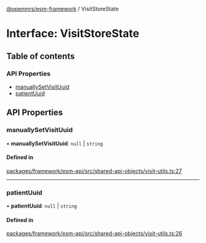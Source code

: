 [@openmrs/esm-framework](../API.md) / VisitStoreState

# Interface: VisitStoreState

## Table of contents

### API Properties

- [manuallySetVisitUuid](VisitStoreState.md#manuallysetvisituuid)
- [patientUuid](VisitStoreState.md#patientuuid)

## API Properties

### manuallySetVisitUuid

• **manuallySetVisitUuid**: ``null`` \| `string`

#### Defined in

[packages/framework/esm-api/src/shared-api-objects/visit-utils.ts:27](https://github.com/mccarthyaaron/openmrs-esm-core/blob/main/packages/framework/esm-api/src/shared-api-objects/visit-utils.ts#L27)

___

### patientUuid

• **patientUuid**: ``null`` \| `string`

#### Defined in

[packages/framework/esm-api/src/shared-api-objects/visit-utils.ts:26](https://github.com/mccarthyaaron/openmrs-esm-core/blob/main/packages/framework/esm-api/src/shared-api-objects/visit-utils.ts#L26)
